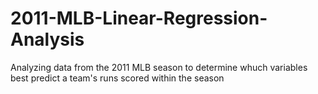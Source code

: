# 2011-MLB-Linear-Regression-Analysis
Analyzing data from the 2011 MLB season to determine whuch variables best predict a team's runs scored within the season 
